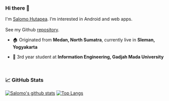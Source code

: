 ### Hi there 👋

I'm [Salomo Hutapea](https://salomohutapea.me). I’m interested in Android and web apps.
<br/>
<br/>
See my Github [repository](https://github.com/salomohutapea?tab=repositories).
<br/>

- 🏠 Originated from **Medan, North Sumatra**, currently live in **Sleman, Yogyakarta**

- 📖 3rd year student at **Information Engineering, Gadjah Mada University**

<br/>

### 📈 GitHub Stats

[![Salomo's github stats](https://github-readme-stats.vercel.app/api?username=salomohutapea&show_icons=true&line_height=21&show_icons=true&theme=vue&hide_border=true)](https://github.com/anuraghazra/github-readme-stats)
[![Top Langs](https://github-readme-stats.vercel.app/api/top-langs/?username=salomohutapea&show_icons=true&layout=compact&theme=vue&hide_border=true)](https://github.com/anuraghazra/github-readme-stats)
